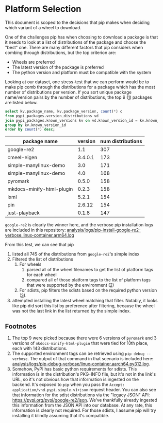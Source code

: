 # Platform Selection

This document is scoped to the decisions that pip makes when deciding which variant of a wheel to download.

One of the challenges pip has when choosing to download a package is that it needs to look at a list of
distributions of the package and choose the "best" one. There are many different factors that pip considers
when combing through distributions, but the top criterion are:

- Wheels are preferred
- The latest version of the package is preferred
- The python version and platform must be compatible with the system

Looking at our dataset, one stress-test that we can perform would be to make pip comb through the distributions
for a package which has the most number of distributions per version. If you sort unique package name/version
pairs by the number of distributions, the top 9 ([1](#footnotes)) packages are listed below.

```sql
select kv.package_name, kv.package_version, count(*) c
from pypi_packages.version_distributions vd
join pypi_packages.known_versions kv on vd.known_version_id = kv.known_version_id
group by kv.known_version_id
order by count(*) desc;
```

| package name              | version | num distributions |
| ------------------------- | ------- | ----------------- |
| google-re2                | 1.1     | 307               |
| cmeel-eigen               | 3.4.0.1 | 173               |
| simple-manylinux-demo     | 3.0     | 171               |
| simple-manylinux-demo     | 4.0     | 168               |
| pyromark                  | 0.5.0   | 158               |
| mkdocs-minify-html-plugin | 0.2.3   | 158               |
| lxml                      | 5.2.1   | 154               |
| pin                       | 2.6.12  | 154               |
| just-playback             | 0.1.8   | 147               |

`google-re2` is clearly the winner here, and the verbose pip installation logs are included in this repository:
[analysis/logs/pip-install-google-re2-verbose.linux-container.arm64.log](../analysis/logs/pip-install-google-re2-verbose.linux-container.arm64.log)

From this test, we can see that pip

1. listed all 745 of the distributions from `google-re2`'s simple index
2. Filtered the list of distributions
   1. For wheels
      1. parsed all of the wheel filenames to get the list of platform tags for each wheel
      2. compared all of those platform tags to the list of platform tags that were supported by the environment ([2](#footnotes))
   2. For sdists, pip filters the sdists based on the required python version ([3](#footnotes)).
3. attempted installing the latest wheel matching that filter. Notably, it looks like pip did sort this list by
   preference after filtering, because the wheel was not the last link in the list returned by the simple index.

## Footnotes

1. The top 9 were picked because there were 6 versions of `pyromark` and 3 versions of `mkdocs-minify-html-plugin`
   that were tied for 10th place, each with 143 distributions.
2. The supported environment tags can be retrieved using `pip debug --verbose`. The output of that command in that
   scenario is included here: [analysis/logs/pip-debug-verbose/linux-container.aarch64.py312.log](../analysis/logs/pip-debug-verbose/linux-container.aarch64.py312.log).
3. Somehow, PyPI has basic python requirements for sdists. This information is in the distribution's PKG-INFO file, but it's not in
   the link's URL, so it's not obvious how that information is ingested on the backend. It's exposed to `pip` when you pass
   the `Accept: application/vnd.pypi.simple.v1+json` request header. You can also see that information for the sdist distributions via
   the "legacy JSON" API: https://pypi.org/pypi/google-re2/json. We've thankfully already ingested this information from the JSON API
   into our database. At any rate, this information is clearly not required. For those sdists, I assume pip will try installing it
   blindly assuming that it's compatible.

